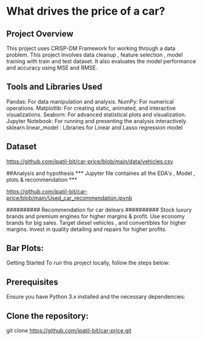 # What drives the price of a car?

## Project Overview
This project uses CRISP-DM Framework  for working through a data problem. 
This project involves data cleanup , feature selection , model training with train and test dataset.
It also evaluates the model performance and accuracy using MSE and RMSE.

## Tools and Libraries Used
Pandas: For data manipulation and analysis.
NumPy: For numerical operations.
Matplotlib: For creating static, animated, and interactive visualizations.
Seaborn: For advanced statistical plots and visualization.
Jupyter Notebook: For running and presenting the analysis interactively.
sklearn.linear_model : Libraries for Linear and Lasso regression model

## Dataset
https://github.com/jpatil-bit/car-price/blob/main/data/vehicles.csv


##Analysis and hypothesis
*** Jupyter file containes all the EDA's , Model ,  plots & recommendation ***

https://github.com/jpatil-bit/car-price/blob/main/Used_car_recommendation.ipynb

########## Recommendation for car delears ##########
Stock luxury brands and premium engines for higher margins & profit.
Use economy brands for big sales.
Target diesel vehicles , and convertibles for higher margins.
Invest in quality detailing and repairs for higher profits.

## Bar Plots:
Getting Started
To run this project locally, follow the steps below:

## Prerequisites
Ensure you have Python 3.x installed and the necessary dependencies:

## Clone the repository:

git clone https://github.com/jpatil-bit/car-price.git
